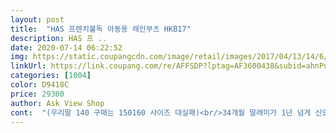 ```yaml
---
layout: post 
title:  "HAS 프렌치불독 아동용 레인부츠 HKB17" 
description: HAS 프 ..
date: 2020-07-14 06:22:52 
img: https://static.coupangcdn.com/image/retail/images/2017/04/13/14/6/3cb2c4a2-d2fe-4635-b382-e9a689d50acc.jpg 
linkUrl: https://link.coupang.com/re/AFFSDP?lptag=AF3600438&subid=ahnPublicAsk&pageKey=18834824&itemId=75641431&vendorItemId=3126402583&traceid=V0-113-5377dcfb7fbbe1d3 
categories: [1004] 
color: D9418C 
price: 29300 
author: Ask View Shop 
cont:  "(우리딸 140 구매는 150160 사이즈 대실패)<br/>34개월 딸래미가 1년 넘게 신었던 레인부츠가 이제 너무 끼어서 새로운 부츠를 장만해주고자 검색해보다가 HAS 제품이 디자인도 예쁘고 상품평도 좋아 구입했어요.<br/> 더 저렴한 제품도 많았지만 비를 맞을 때 쓰는 제품인데다 비교적 오래 두고 쓰는 물건인지라 가격이 좀 있더라도 좋은 제품을 사주고 싶었는데 막상 받아보니 목표는 이룬 것 같네요^^<br/>그래서 고르고 고르다가<br/>그래서 한 4살? 정도 되면 신기 더 좋을듯해요<br/>그리고 안에가 부들부들해서 더 맘에 들더라고요<br/>근데 너무 싼거 사주려니 비교되기도하고<br/>기존 쓰던 부츠가 비교적 얇으면서 내피가 없어 땀도 잘 찬다는 부분이 맘에 걸렸었는데 이 부츠는 예쁜 디자인 말고도 안감이 있어 땀찰 걱정도 덜 수 있고, 바닥도 미끄럼 방지에 신경을 많이 쓴 듯해 보여 여러모로 만족입니다.<br/> 딸램도 예쁘다며 넘 좋아하구요^^ (딸램인데도 핑크핑크한 다른 제품 사이에서 이 제품을 직접 골랐답니다^^;) 하늘색에 불독 무늬여도 핑크색 단추로 포인트가 있으니 남녀 무관하게 입어도 좋겠다 싶어요^^<br/>너무 맘에 들더라고요 근데 사이즈가 안맞아서 내년에 신겨야해요 흑흑<br/>뉴발190신는데 30사이즈 손가락 들어갈만큼 여유있어요.<br/> 내년까지 신을듯합니다!<br/>반품안하고 그냥 내년에 신기려고요 이뻐서요<br/>사이즈는 아이가 현재 150을 에누리 없이 딱 맞게 신고 있는 상태라 26사이즈로 주문했더니 여유가 꽤 있네요.<br/> 그래도 부츠라서 양말신으면 심하게 헐떡거리거나 벗겨지지는 않겠어요.<br/> 발목부분은 비교적 넓게 나온 듯 해요.<br/> 그래서 신고 벗기 편하긴 한데 사이즈 여유가 너무 많으면 안되겠다 싶기도 하네요.<br/><br/>숏부츠 찾으면 다른제품 추천해요<br/>숏부츠는 아니예요 발목이 적당히 긴편이예요<br/>신발이 크기도 해서 더 그런듯<br/>아참 무게는 엄청 막 깃털처럼 가볍진 않아요<br/>어린이집 준비물이였어요<br/>여튼 내년에는 꼭 신길꺼예요<br/>여튼 이만하면 좋은 가격에 좋은 제품 잘 샀다 싶어요.<br/> 두고두고 둘째까지 물려 신겨야겠어요 ㅎㅎ<br/>우리애는 3살인데  24개월 좀 무거운감이 있어요<br/>이걸로 샀는데<br/>이뻐요 미끄럼방지도 되고 디자인도 고급지고<br/>" 
---
```

